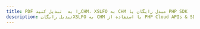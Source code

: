 ---title: PDF را به  تبدیل کنیدCHM، XSLFO به CHM مبدل رایگان یا PHP SDKdescription: تبدیل رایگانXSLFO به CHM با استفاده از PHP Cloud APIs & SDK همچنین اسناد PDF را در Cloud ایجاد، ویرایش و رندر کنید.---